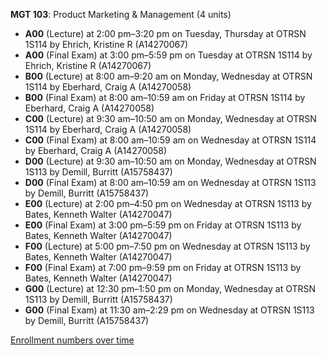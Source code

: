 **MGT 103**: Product Marketing & Management (4 units)

- **A00** (Lecture) at 2:00 pm–3:20 pm on Tuesday, Thursday at OTRSN 1S114 by Ehrich, Kristine R (A14270067)
- **A00** (Final Exam) at 3:00 pm–5:59 pm on Tuesday at OTRSN 1S114 by Ehrich, Kristine R (A14270067)
- **B00** (Lecture) at 8:00 am–9:20 am on Monday, Wednesday at OTRSN 1S114 by Eberhard, Craig A (A14270058)
- **B00** (Final Exam) at 8:00 am–10:59 am on Friday at OTRSN 1S114 by Eberhard, Craig A (A14270058)
- **C00** (Lecture) at 9:30 am–10:50 am on Monday, Wednesday at OTRSN 1S114 by Eberhard, Craig A (A14270058)
- **C00** (Final Exam) at 8:00 am–10:59 am on Wednesday at OTRSN 1S114 by Eberhard, Craig A (A14270058)
- **D00** (Lecture) at 9:30 am–10:50 am on Monday, Wednesday at OTRSN 1S113 by Demill, Burritt (A15758437)
- **D00** (Final Exam) at 8:00 am–10:59 am on Wednesday at OTRSN 1S113 by Demill, Burritt (A15758437)
- **E00** (Lecture) at 2:00 pm–4:50 pm on Wednesday at OTRSN 1S113 by Bates, Kenneth Walter (A14270047)
- **E00** (Final Exam) at 3:00 pm–5:59 pm on Friday at OTRSN 1S113 by Bates, Kenneth Walter (A14270047)
- **F00** (Lecture) at 5:00 pm–7:50 pm on Wednesday at OTRSN 1S113 by Bates, Kenneth Walter (A14270047)
- **F00** (Final Exam) at 7:00 pm–9:59 pm on Friday at OTRSN 1S113 by Bates, Kenneth Walter (A14270047)
- **G00** (Lecture) at 12:30 pm–1:50 pm on Monday, Wednesday at OTRSN 1S113 by Demill, Burritt (A15758437)
- **G00** (Final Exam) at 11:30 am–2:29 pm on Wednesday at OTRSN 1S113 by Demill, Burritt (A15758437)

[Enrollment numbers over time](./MGT103.tsv)
